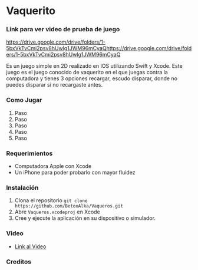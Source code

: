 # Vaquerito
### Link para ver video de prueba de juego
https://drive.google.com/drive/folders/1-5bxVkTvCmi2psv8hUwlg1JWM96mCyaQhttps://drive.google.com/drive/folders/1-5bxVkTvCmi2psv8hUwlg1JWM96mCyaQ 

Es un juego simple en 2D realizado en IOS utilizando Swift y Xcode. Este juego es el juego conocido de vaquerito en el que juegas contra la computadora y tienes 3 opciones recargar, escudo disparar, donde no puedes disparar si no recargaste antes.
### Como Jugar
1. Paso
2. Paso
3. Paso
4. Paso
5. Paso

### Requerimientos 
- Computadora Apple con Xcode
- Un iPhone para poder probarlo con mayor fluidez

### Instalación
1. Clona el repositorio ```git clone https://github.com/BetoxAlka/Vaqueros.git```
2. Abre ```Vaqueros.xcodeproj``` en Xcode
3. Cree y ejecute la aplicación en su dispositivo o simulador.

### Video
* [Link al Video]([https://github.com/juanpemedina/Reto_IoT_TC1004B.501/wiki/Creaci%C3%B3n-de-una-base-de-datos-en-Firebase#qu%C3%A9-es-firebase](https://drive.google.com/drive/folders/1-5bxVkTvCmi2psv8hUwlg1JWM96mCyaQ)https://drive.google.com/drive/folders/1-5bxVkTvCmi2psv8hUwlg1JWM96mCyaQ)
### Creditos
